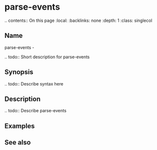 

# parse-events

.. contents:: On this page
    :local:
    :backlinks: none
    :depth: 1
    :class: singlecol

Name
----
parse-events - 

.. todo::
    Short description for parse-events

Synopsis
--------
.. todo::
   Describe syntax here

Description
-----------
.. todo::
    Describe parse-events

Examples
--------

See also
--------

